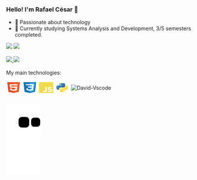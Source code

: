 ### Hello! I'm Rafael César 👋

- 🔭 Passionate about technology
- 🌱 Currently studying Systems Analysis and Development, 3/5 semesters completed.

<div>
  <a target="_blank" href="https://www.linkedin.com/in/rafael-c%C3%A9sar-rocha-0568b31a4/"><img src="https://img.shields.io/badge/LinkedIn-0077B5?style=for-the-badge&logo=linkedin&logoColor=white"></a>
  <a target="_blank" href="https://www.instagram.com/_rcrock/"><img src="https://img.shields.io/badge/Instagram-E4405F?style=for-the-badge&logo=instagram&logoColor=white"></a>
</div>
<br>
<div>
    <a href="https://github.com/rafaelcesar0">
        <img height= "160em" src="https://github-readme-stats.vercel.app/api?username=rafaelcesar0&show_icons=true&theme=radical">
        <img height= "160em" src="https://github-readme-stats.vercel.app/api/top-langs/?username=rafaelcesar0&layout=compact&theme=radical">
    </a>
</div>
<br>
My main technologies:
<div style="display: inline_block"><br>
  <img align="center" alt="David-HTML" height="30" width="40" src="https://raw.githubusercontent.com/devicons/devicon/master/icons/html5/html5-original.svg">
  <img align="center" alt="David-CSS" height="30" width="40" src="https://raw.githubusercontent.com/devicons/devicon/master/icons/css3/css3-original.svg">
  <img align="center" alt="David-Js" height="30" width="40" src="https://raw.githubusercontent.com/devicons/devicon/master/icons/javascript/javascript-plain.svg">
  <img align="center" alt="David-Python" height="30" width="40" src="https://raw.githubusercontent.com/devicons/devicon/master/icons/python/python-original.svg">
  <img align="center" alt="David-Vscode" height="30" width="40" src="https://cdn.jsdelivr.net/gh/devicons/devicon/icons/vscode/vscode-original.svg" />
</div>
</br>

![snake gif](https://github.com/Formandodev/Formandodev/blob/output/github-contribution-grid-snake.svg)
